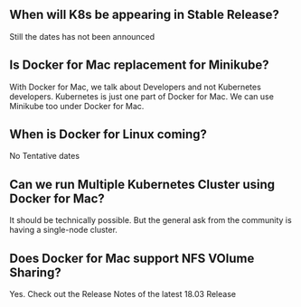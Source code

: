 ## When will K8s be appearing in Stable Release?

Still the dates has not been announced

## Is Docker for Mac replacement for Minikube?

With Docker for Mac, we talk about Developers and not Kubernetes developers. Kubernetes is just one part of Docker for Mac.
We can use Minikube too under Docker for Mac.

## When is Docker for Linux coming?

No Tentative dates

## Can we run Multiple Kubernetes Cluster using Docker for Mac?

It should be technically possible. But the general ask from the community is having a single-node cluster.

## Does Docker for Mac support NFS VOlume Sharing?

Yes. Check out the Release Notes of the latest 18.03 Release

##

